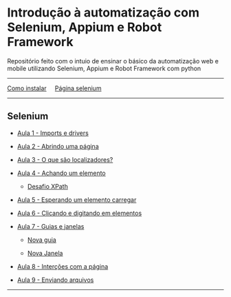 # Introdução à automatização com Selenium, Appium e Robot Framework

Repositório feito com o intuio de ensinar o básico da automatização web e mobile utilizando Selenium, Appium e Robot Framework com python

---

[Como instalar](https://docs.google.com/presentation/d/1B49Ph-Zcivt7ajPWDNcj5UkxH8XzPRBhez2nBIoEkDc/edit?usp=sharing) &nbsp;&nbsp;&nbsp; [Página selenium](https://github.com/FlamingoLindo/Basico-Selenium-Appium-RobotFramework/tree/main/Selenium)


---

## Selenium

* [Aula 1 - Imports e drivers](https://github.com/FlamingoLindo/Basico-Selenium-Appium-RobotFramework/blob/main/Selenium/Aula%201/imports_e_driver.py)

* [Aula 2 - Abrindo uma página](https://github.com/FlamingoLindo/Basico-Selenium-Appium-RobotFramework/blob/main/Selenium/Aula%202/abrindo_uma_pagina.py)

* [Aula 3 - O que são localizadores?](https://github.com/FlamingoLindo/Basico-Selenium-Appium-RobotFramework/blob/main/Selenium/Aula%203/Localizadores.md)

* [Aula 4 - Achando um elemento](https://github.com/FlamingoLindo/Basico-Selenium-Appium-RobotFramework/blob/main/Selenium/Aula%204/achando_nosso_primeiro_elemento.py)

    * [Desafio XPath](https://github.com/FlamingoLindo/Basico-Selenium-Appium-RobotFramework/blob/main/Selenium/Aula%204/desafio_xpath.py)

* [Aula 5 - Esperando um elemento carregar](https://github.com/FlamingoLindo/Basico-Selenium-Appium-RobotFramework/blob/main/Selenium/Aula%205/esprando_o_elemento_carregar.py)

* [Aula 6 - Clicando e digitando em elementos](https://github.com/FlamingoLindo/Basico-Selenium-Appium-RobotFramework/blob/main/Selenium/Aula%206/digitando_e_clicando.py)

* [Aula 7 - Guias e janelas](https://github.com/FlamingoLindo/Introducao-Selenium-Appium-RobotFramework/tree/main/Selenium/Aula%207%20-%20Guias%20e%20Janelas)

    * [Nova guia](https://github.com/FlamingoLindo/Introducao-Selenium-Appium-RobotFramework/blob/main/Selenium/Aula%207%20-%20Guias%20e%20Janelas/nova_guia.py)

    * [Nova Janela](https://github.com/FlamingoLindo/Introducao-Selenium-Appium-RobotFramework/blob/main/Selenium/Aula%207%20-%20Guias%20e%20Janelas/nova_janela.py)

* [Aula 8 - Interções com a página](https://github.com/FlamingoLindo/Introducao-Selenium-Appium-RobotFramework/blob/main/Selenium/Aula%208%20-%20Intera%C3%A7%C3%B5es%20com%20a%20p%C3%A1gina/interacoes_pagina.py)

* [Aula 9 - Enviando arquivos](https://github.com/FlamingoLindo/Introducao-Selenium-Appium-RobotFramework/blob/main/Selenium/Aula%209%20-%20Enviando%20arquivos/enviando_arquivo.py)
---

